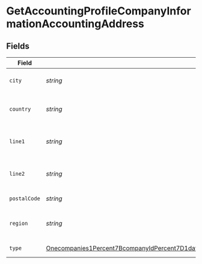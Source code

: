 # GetAccountingProfileCompanyInformationAccountingAddress


## Fields

| Field                                                                                                                                                                                                                                                                                                                                   | Type                                                                                                                                                                                                                                                                                                                                    | Required                                                                                                                                                                                                                                                                                                                                | Description                                                                                                                                                                                                                                                                                                                             |
| --------------------------------------------------------------------------------------------------------------------------------------------------------------------------------------------------------------------------------------------------------------------------------------------------------------------------------------- | --------------------------------------------------------------------------------------------------------------------------------------------------------------------------------------------------------------------------------------------------------------------------------------------------------------------------------------- | --------------------------------------------------------------------------------------------------------------------------------------------------------------------------------------------------------------------------------------------------------------------------------------------------------------------------------------- | --------------------------------------------------------------------------------------------------------------------------------------------------------------------------------------------------------------------------------------------------------------------------------------------------------------------------------------- |
| `city`                                                                                                                                                                                                                                                                                                                                  | *string*                                                                                                                                                                                                                                                                                                                                | :heavy_minus_sign:                                                                                                                                                                                                                                                                                                                      | City of the customer address.                                                                                                                                                                                                                                                                                                           |
| `country`                                                                                                                                                                                                                                                                                                                               | *string*                                                                                                                                                                                                                                                                                                                                | :heavy_minus_sign:                                                                                                                                                                                                                                                                                                                      | Country of the customer address.                                                                                                                                                                                                                                                                                                        |
| `line1`                                                                                                                                                                                                                                                                                                                                 | *string*                                                                                                                                                                                                                                                                                                                                | :heavy_minus_sign:                                                                                                                                                                                                                                                                                                                      | Line 1 of the customer address.                                                                                                                                                                                                                                                                                                         |
| `line2`                                                                                                                                                                                                                                                                                                                                 | *string*                                                                                                                                                                                                                                                                                                                                | :heavy_minus_sign:                                                                                                                                                                                                                                                                                                                      | Line 2 of the customer address.                                                                                                                                                                                                                                                                                                         |
| `postalCode`                                                                                                                                                                                                                                                                                                                            | *string*                                                                                                                                                                                                                                                                                                                                | :heavy_minus_sign:                                                                                                                                                                                                                                                                                                                      | Postal code or zip code.                                                                                                                                                                                                                                                                                                                |
| `region`                                                                                                                                                                                                                                                                                                                                | *string*                                                                                                                                                                                                                                                                                                                                | :heavy_minus_sign:                                                                                                                                                                                                                                                                                                                      | Region of the customer address.                                                                                                                                                                                                                                                                                                         |
| `type`                                                                                                                                                                                                                                                                                                                                  | [Onecompanies1Percent7BcompanyIdPercent7D1data1infoGetResponses200ContentApplication1jsonSchemaPropertiesAddressesItemsDefinitionsAccountingAddressType](../../models/shared/Onecompanies1Percent7BcompanyIdPercent7D1data1infoGetResponses200ContentApplication1jsonSchemaPropertiesAddressesItemsDefinitionsAccountingAddressType.md) | :heavy_check_mark:                                                                                                                                                                                                                                                                                                                      | The type of the address                                                                                                                                                                                                                                                                                                                 |
